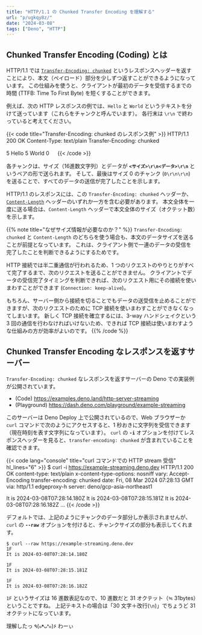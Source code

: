 ```yaml
---
title: "HTTP/1.1 の Chunked Transfer Encoding を理解する"
url: "p/ugkqy8z/"
date: "2024-03-08"
tags: ["Deno", "HTTP"]
---
```


Chunked Transfer Encoding (Coding) とは
----

HTTP/1.1 では [`Transfer-Encoding: chunked`](https://datatracker.ietf.org/doc/html/rfc9112#section-7.1) というレスポンスヘッダーを返すことにより、本文（ペイロード）部分を少しずつ返すことができるようになっています。
この仕組みを使うと、クライアントが最初のデータを受信するまでの時間 (TTFB: Time To First Byte) を短くすることができます。

例えば、次の HTTP レスポンスの例では、`Hello` と `World` というテキストを分けて送っています（これらをチャンクと呼んでいます）。
各行末は `\r\n` で終わっていると考えてください。

{{< code title="Transfer-Encoding: chunked のレスポンス例" >}}
HTTP/1.1 200 OK
Content-Type: text/plain
Transfer-Encoding: chunked

5
Hello
5
World
0
　
{{< /code >}}

各チャンクは、サイズ（16進数文字列）とデータが __`<サイズ>\r\n<データ>\r\n`__ というペアの形で送られます。
そして、最後はサイズ 0 のチャンク (`0\r\n\r\n`) を送ることで、すべてのデータの送信が完了したことを示します。

HTTP/1.1 のレスポンスには、この `Transfer-Encoding: chunked` ヘッダーか、[`Content-Length`](https://datatracker.ietf.org/doc/html/rfc9112#name-content-length) ヘッダーのいずれか一方を含む必要があります。
本文全体を一度に送る場合は、`Content-Length` ヘッダーで本文全体のサイズ（オクテット数）を示します。

{{% note title="なぜサイズ情報が必要なのか？" %}}
`Transfer-Encoding: chunked` と `Content-Length` のどちらを使う場合も、本文のデータサイズを送ることが前提となっています。
これは、クライアント側で一連のデータの受信を完了したことを判断できるようにするためです。

HTTP 接続では半二重通信が行われるため、1 つのリクエストのやりとりがすべて完了するまで、次のリクエストを送ることができません。
クライアントでデータの受信完了タイミングを判断できれば、次のリクエスト用にその接続を使いまわすことができます (`Connection: keep-alive`)。

もちろん、サーバー側から接続を切ることでもデータの送受信を止めることができますが、次のリクエストのために TCP 接続を使いまわすことができなくなってしまいます。
新しく TCP 接続を確立するには、3-way ハンドシェイクという 3 回の通信を行わなければいけないため、できれば TCP 接続は使いまわすような仕組みの方が効率がよいのです。
{{% /code %}}


Chunked Transfer Encoding なレスポンスを返すサーバー
----

`Transfer-Encoding: chunked` なレスポンスを返すサーバーの Deno での実装例が公開されています。

- (Code) https://examples.deno.land/http-server-streaming
- (Playground) https://dash.deno.com/playground/example-streaming

このサーバーは Deno Deploy 上で公開されているので、Web ブラウザーか `curl` コマンドで次のようにアクセスすると、1 秒おきに文字列を受信できます（現在時刻を表す文字列になっています）。
`curl` の __`-i`__ オプションを付けてレスポンスヘッダーを見ると、`transfer-encoding: chunked` が含まれていることを確認できます。

{{< code lang="console" title="curl コマンドでの HTTP stream 受信" hl_lines="6" >}}
$ curl -i https://example-streaming.deno.dev
HTTP/1.1 200 OK
content-type: text/plain
x-content-type-options: nosniff
vary: Accept-Encoding
transfer-encoding: chunked
date: Fri, 08 Mar 2024 07:28:13 GMT
via: http/1.1 edgeproxy-h
server: deno/gcp-asia-northeast1

It is 2024-03-08T07:28:14.180Z
It is 2024-03-08T07:28:15.181Z
It is 2024-03-08T07:28:16.182Z
...
{{< /code >}}

デフォルトでは、上記のようにチャンクのデータ部分しか表示されませんが、`curl` の __`--raw`__ オプションを付けると、チャンクサイズの部分も表示してくれます。

```console
$ curl --raw https://example-streaming.deno.dev
1F
It is 2024-03-08T07:28:14.180Z

1F
It is 2024-03-08T07:28:15.181Z

1F
It is 2024-03-08T07:28:16.182Z
```

`1F` というサイズは 16 進数表記なので、10 進数だと 31 オクテット（≒ 31bytes）ということですね。
上記テキストの場合は「30 文字＋改行(`\n`)」でちょうど 31 オクテットになっています。

理解したっ ٩(๑❛ᴗ❛๑)۶ わーぃ

